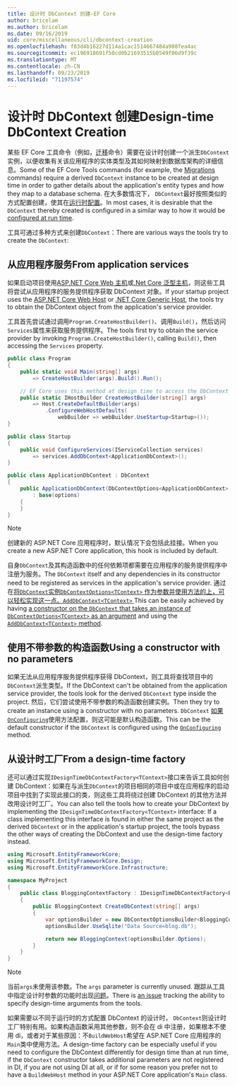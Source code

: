 ```yaml
---
title: 设计时 DbContext 创建-EF Core
author: bricelam
ms.author: bricelam
ms.date: 09/16/2019
uid: core/miscellaneous/cli/dbcontext-creation
ms.openlocfilehash: f83d4b16227d114a1cac1514667484a908fea4ac
ms.sourcegitcommit: ec196918691f50cd0b21693515b0549f06d9f39c
ms.translationtype: MT
ms.contentlocale: zh-CN
ms.lasthandoff: 09/23/2019
ms.locfileid: "71197574"
---
```

<a name="design-time-dbcontext-creation"></a><span data-ttu-id="3b7db-102">设计时 DbContext 创建</span><span class="sxs-lookup"><span data-stu-id="3b7db-102">Design-time DbContext Creation</span></span>
==============================
<span data-ttu-id="3b7db-103">某些 EF Core 工具命令（例如，[迁移][1]命令）需要在设计时创建一个派生`DbContext`实例，以便收集有关该应用程序的实体类型及其如何映射到数据库架构的详细信息。</span><span class="sxs-lookup"><span data-stu-id="3b7db-103">Some of the EF Core Tools commands (for example, the [Migrations][1] commands) require a derived `DbContext` instance to be created at design time in order to gather details about the application's entity types and how they map to a database schema.</span></span> <span data-ttu-id="3b7db-104">在大多数情况下， `DbContext`最好按照类似的方式配置创建，使其在[运行时配置][2]。</span><span class="sxs-lookup"><span data-stu-id="3b7db-104">In most cases, it is desirable that the `DbContext` thereby created is configured in a similar way to how it would be [configured at run time][2].</span></span>

<span data-ttu-id="3b7db-105">工具可通过多种方式来创建`DbContext`：</span><span class="sxs-lookup"><span data-stu-id="3b7db-105">There are various ways the tools try to create the `DbContext`:</span></span>

<a name="from-application-services"></a><span data-ttu-id="3b7db-106">从应用程序服务</span><span class="sxs-lookup"><span data-stu-id="3b7db-106">From application services</span></span>
-------------------------
<span data-ttu-id="3b7db-107">如果启动项目使用[ASP.NET Core Web 主机][3]或[.Net Core 泛型主机][4]，则这些工具将尝试从应用程序的服务提供程序获取 DbContext 对象。</span><span class="sxs-lookup"><span data-stu-id="3b7db-107">If your startup project uses the [ASP.NET Core Web Host][3] or [.NET Core Generic Host][4], the tools try to obtain the DbContext object from the application's service provider.</span></span>

<span data-ttu-id="3b7db-108">工具首先尝试通过调用`Program.CreateHostBuilder()`、调用`Build()`，然后访问`Services`属性来获取服务提供程序。</span><span class="sxs-lookup"><span data-stu-id="3b7db-108">The tools first try to obtain the service provider by invoking `Program.CreateHostBuilder()`, calling `Build()`, then accessing the `Services` property.</span></span>

``` csharp
public class Program
{
    public static void Main(string[] args)
        => CreateHostBuilder(args).Build().Run();

    // EF Core uses this method at design time to access the DbContext
    public static IHostBuilder CreateHostBuilder(string[] args)
        => Host.CreateDefaultBuilder(args)
            .ConfigureWebHostDefaults(
                webBuilder => webBuilder.UseStartup<Startup>());
}

public class Startup
{
    public void ConfigureServices(IServiceCollection services)
        => services.AddDbContext<ApplicationDbContext>();
}

public class ApplicationDbContext : DbContext
{
    public ApplicationDbContext(DbContextOptions<ApplicationDbContext> options)
        : base(options)
    {
    }
}
```

> [!NOTE]
> <span data-ttu-id="3b7db-109">创建新的 ASP.NET Core 应用程序时，默认情况下会包括此挂接。</span><span class="sxs-lookup"><span data-stu-id="3b7db-109">When you create a new ASP.NET Core application, this hook is included by default.</span></span>

<span data-ttu-id="3b7db-110">自身`DbContext`及其构造函数中的任何依赖项都需要在应用程序的服务提供程序中注册为服务。</span><span class="sxs-lookup"><span data-stu-id="3b7db-110">The `DbContext` itself and any dependencies in its constructor need to be registered as services in the application's service provider.</span></span> <span data-ttu-id="3b7db-111">通过在[将`DbContext`实例`DbContextOptions<TContext>` ][5] [作为参数并使用方法的上，可以轻松实现这一点。`AddDbContext<TContext>` ][6]</span><span class="sxs-lookup"><span data-stu-id="3b7db-111">This can be easily achieved by having [a constructor on the `DbContext` that takes an instance of `DbContextOptions<TContext>` as an argument][5] and using the [`AddDbContext<TContext>` method][6].</span></span>

<a name="using-a-constructor-with-no-parameters"></a><span data-ttu-id="3b7db-112">使用不带参数的构造函数</span><span class="sxs-lookup"><span data-stu-id="3b7db-112">Using a constructor with no parameters</span></span>
--------------------------------------
<span data-ttu-id="3b7db-113">如果无法从应用程序服务提供程序获得 DbContext，则工具将查找项目中的`DbContext`派生类型。</span><span class="sxs-lookup"><span data-stu-id="3b7db-113">If the DbContext can't be obtained from the application service provider, the tools look for the derived `DbContext` type inside the project.</span></span> <span data-ttu-id="3b7db-114">然后，它们尝试使用不带参数的构造函数创建实例。</span><span class="sxs-lookup"><span data-stu-id="3b7db-114">Then they try to create an instance using a constructor with no parameters.</span></span> <span data-ttu-id="3b7db-115">`DbContext` [如果`OnConfiguring`][7]使用方法配置，则这可能是默认构造函数。</span><span class="sxs-lookup"><span data-stu-id="3b7db-115">This can be the default constructor if the `DbContext` is configured using the [`OnConfiguring`][7] method.</span></span>

<a name="from-a-design-time-factory"></a><span data-ttu-id="3b7db-116">从设计时工厂</span><span class="sxs-lookup"><span data-stu-id="3b7db-116">From a design-time factory</span></span>
--------------------------
<span data-ttu-id="3b7db-117">还可以通过实现`IDesignTimeDbContextFactory<TContext>`接口来告诉工具如何创建 DbContext：如果在与派生`DbContext`的项目相同的项目中或在应用程序的启动项目中找到了实现此接口的类，则这些工具将绕过创建 DbContext 的其他方法并改用设计时工厂。</span><span class="sxs-lookup"><span data-stu-id="3b7db-117">You can also tell the tools how to create your DbContext by implementing the `IDesignTimeDbContextFactory<TContext>` interface: If a class implementing this interface is found in either the same project as the derived `DbContext` or in the application's startup project, the tools bypass the other ways of creating the DbContext and use the design-time factory instead.</span></span>

``` csharp
using Microsoft.EntityFrameworkCore;
using Microsoft.EntityFrameworkCore.Design;
using Microsoft.EntityFrameworkCore.Infrastructure;

namespace MyProject
{
    public class BloggingContextFactory : IDesignTimeDbContextFactory<BloggingContext>
    {
        public BloggingContext CreateDbContext(string[] args)
        {
            var optionsBuilder = new DbContextOptionsBuilder<BloggingContext>();
            optionsBuilder.UseSqlite("Data Source=blog.db");

            return new BloggingContext(optionsBuilder.Options);
        }
    }
}
```

> [!NOTE]
> <span data-ttu-id="3b7db-118">当前`args`未使用该参数。</span><span class="sxs-lookup"><span data-stu-id="3b7db-118">The `args` parameter is currently unused.</span></span> <span data-ttu-id="3b7db-119">跟踪从工具中指定设计时参数的功能时出现[问题][8]。</span><span class="sxs-lookup"><span data-stu-id="3b7db-119">There is [an issue][8] tracking the ability to specify design-time arguments from the tools.</span></span>

<span data-ttu-id="3b7db-120">如果需要以不同于运行时的方式配置 DbContext 的设计时， `DbContext`则设计时工厂特别有用。如果构造函数采用其他参数，则不会在 di 中注册，如果根本不使用 di，或者对于某些原因：不`BuildWebHost`希望在 ASP.NET Core 应用程序的`Main`类中使用方法。</span><span class="sxs-lookup"><span data-stu-id="3b7db-120">A design-time factory can be especially useful if you need to configure the DbContext differently for design time than at run time, if the `DbContext` constructor takes additional parameters are not registered in DI, if you are not using DI at all, or if for some reason you prefer not to have a `BuildWebHost` method in your ASP.NET Core application's `Main` class.</span></span>

  [1]: xref:core/managing-schemas/migrations/index
  [2]: xref:core/miscellaneous/configuring-dbcontext
  [3]: /aspnet/core/fundamentals/host/web-host
  [4]: /aspnet/core/fundamentals/host/generic-host
  [5]: xref:core/miscellaneous/configuring-dbcontext#constructor-argument
  [6]: xref:core/miscellaneous/configuring-dbcontext#using-dbcontext-with-dependency-injection
  [7]: xref:core/miscellaneous/configuring-dbcontext#onconfiguring
  [8]: https://github.com/aspnet/EntityFrameworkCore/issues/8332
